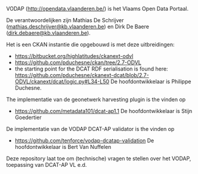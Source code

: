 VODAP (http://opendata.vlaanderen.be/) is het Vlaams Open Data Portaal. 

De verantwoordelijken zijn Mathias De Schrijver (mathias.deschrijver@kb.vlaanderen.be)  en Dirk De Baere (dirk.debaere@kb.vlaanderen.be).

Het is een CKAN instantie die opgebouwd is met deze uitbreidingen:
* https://bitbucket.org/highlatitudes/ckanext-odvl
* https://github.com/pduchesne/ckan/tree/2.7-ODVL
* the starting point for the DCAT RDF serialisation is found here: https://github.com/pduchesne/ckanext-dcat/blob/2.7-ODVL/ckanext/dcat/logic.py#L34-L50
De hoofdontwikkelaar is Philippe Duchesne.

The implementatie van de geonetwerk harvesting plugin is the vinden op
* https://github.com/metadata101/dcat-ap1.1
De hoofdontwikkelaar is Stijn Goedertier

De implementatie van de VODAP DCAT-AP validator is the vinden op
* https://github.com/tenforce/vodap-dcatap-validation
De hoofdontwikkelaar is Bert Van Nuffelen

Deze repository laat toe om (technische) vragen te stellen over het VODAP, toepassing van DCAT-AP VL e.d.  
